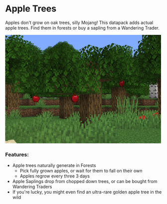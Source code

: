 # Apple Trees <!--$headerTitle--><!--$pmc:delete-->

Apples don't grow on oak trees, silly Mojang! This datapack adds actual apple trees. Find them in forests or buy a sapling from a Wandering Trader.

<img src="images/apple_tree.png" alt="Apple Tree in a Forest" width="500"/><!--$localAssetToURL--> <!--$modrinth:replaceWithVideo--> <!--$pmc:delete-->

### Features:
- Apple trees naturally generate in Forests
    - Pick fully grown apples, or wait for them to fall on their own
    - Apples regrow every three 3 days
- Apple Saplings drop from chopped down trees, or can be bought from Wandering Traders
- If you're lucky, you might even find an ultra-rare golden apple tree in the wild
